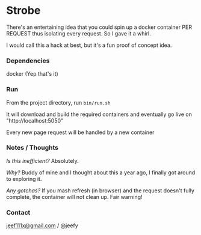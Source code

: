 # Strobe
There's an entertaining idea that you could spin up a docker container PER REQUEST thus isolating every request. So I gave it a whirl.

I would call this a hack at best, but it's a fun proof of concept idea.

### Dependencies
docker (Yep that's it)

### Run
From the project directory, run ` bin/run.sh `

It will download and build the required containers and eventually go live on "http://localhost:5050"

Every new page request will be handled by a new container

### Notes / Thoughts
*Is this inefficient?* Absolutely.

*Why?* Buddy of mine and I thought about this a year ago, I finally got around to exploring it.

*Any gotchas?* If you mash refresh (in browser) and the request doesn't fully complete, the container will not clean up. Fair warning!

### Contact

jeef111x@gmail.com / @jeefy